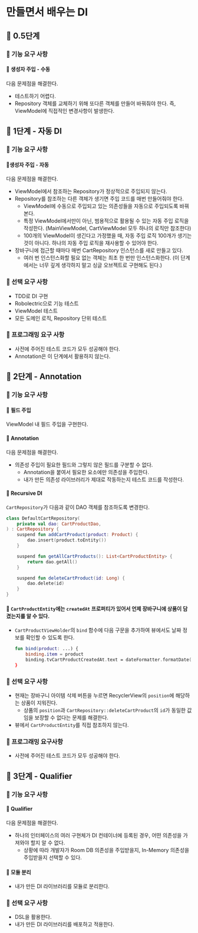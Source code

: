 # 만들면서 배우는 DI

## 🚀 0.5단계

### 🎯 기능 요구 사항

#### 📌 생성자 주입 - 수동

다음 문제점을 해결한다.

- 테스트하기 어렵다.
- Repository 객체를 교체하기 위해 또다른 객체를 만들어 바꿔줘야 한다. 즉, ViewModel에 직접적인 변경사항이 발생한다.

## 🚀 1단계 - 자동 DI

### 🎯 기능 요구 사항

#### 🚀생성자 주입 - 자동

다음 문제점을 해결한다.

- ViewModel에서 참조하는 Repository가 정상적으로 주입되지 않는다.
- Repository를 참조하는 다른 객체가 생기면 주입 코드를 매번 만들어줘야 한다.
    - ViewModel에 수동으로 주입되고 있는 의존성들을 자동으로 주입되도록 바꿔본다.
    - 특정 ViewModel에서만이 아닌, 범용적으로 활용될 수 있는 자동 주입 로직을 작성한다. (MainViewModel, CartViewModel 모두 하나의 로직만
      참조한다)
    - 100개의 ViewModel이 생긴다고 가정했을 때, 자동 주입 로직 100개가 생기는 것이 아니다. 하나의 자동 주입 로직을 재사용할 수 있어야 한다.
- 장바구니에 접근할 때마다 매번 CartRepository 인스턴스를 새로 만들고 있다.
    - 여러 번 인스턴스화할 필요 없는 객체는 최초 한 번만 인스턴스화한다. (이 단계에서는 너무 깊게 생각하지 말고 싱글 오브젝트로 구현해도 된다.)

### 🎯 선택 요구 사항

- TDD로 DI 구현
- Robolectric으로 기능 테스트
- ViewModel 테스트
- 모든 도메인 로직, Repository 단위 테스트

### 🎯 프로그래밍 요구 사항

- 사전에 주어진 테스트 코드가 모두 성공해야 한다.
- Annotation은 이 단계에서 활용하지 않는다.

## 🚀 2단계 - Annotation

### 🎯 기능 요구 사항

#### 📌 필드 주입

ViewModel 내 필드 주입을 구현한다.

#### 📌 Annotation

다음 문제점을 해결한다.

- 의존성 주입이 필요한 필드와 그렇지 않은 필드를 구분할 수 없다.
    - Annotation을 붙여서 필요한 요소에만 의존성을 주입한다.
    - 내가 만든 의존성 라이브러리가 제대로 작동하는지 테스트 코드를 작성한다.

#### 📌 Recursive DI

`CartRepository`가 다음과 같이 DAO 객체를 참조하도록 변경한다.

```kotlin
class DefaultCartRepository(
    private val dao: CartProductDao,
) : CartRepository {
    suspend fun addCartProduct(product: Product) {
        dao.insert(product.toEntity())
    }

    suspend fun getAllCartProducts(): List<CartProductEntity> {
        return dao.getAll()
    }

    suspend fun deleteCartProduct(id: Long) {
        dao.delete(id)
    }
}
```

#### 📌 `CartProductEntity`에는 `createdAt` 프로퍼티가 있어서 언제 장바구니에 상품이 담겼는지를 알 수 있다.

- `CartProductViewHolder`의 `bind` 함수에 다음 구문을 추가하여 뷰에서도 날짜 정보를 확인할 수 있도록 한다.

    ```kotlin
    fun bind(product: ...) {
        binding.item = product
        binding.tvCartProductCreatedAt.text = dateFormatter.formatDate(product.createdAt) // 추가됨
    }
    ```

### 🎯 선택 요구 사항

- 현재는 장바구니 아이템 삭제 버튼을 누르면 RecyclerView의 `position`에 해당하는 상품이 지워진다.
    - 상품의 `position`과 `CartRepository::deleteCartProduct`의 `id`가 동일한 값임을 보장할 수 없다는 문제를 해결한다.
- 뷰에서 `CartProductEntity`를 직접 참조하지 않는다.

### 🎯 프로그래밍 요구사항

- 사전에 주어진 테스트 코드가 모두 성공해야 한다.

## 🚀 3단계 - Qualifier

### 🎯 기능 요구 사항

#### 📌 Qualifier

다음 문제점을 해결한다.

- 하나의 인터페이스의 여러 구현체가 DI 컨테이너에 등록된 경우, 어떤 의존성을 가져와야 할지 알 수 없다.
    - 상황에 따라 개발자가 Room DB 의존성을 주입받을지, In-Memory 의존성을 주입받을지 선택할 수 있다.

#### 📌 모듈 분리

- 내가 만든 DI 라이브러리를 모듈로 분리한다.

### 🎯 선택 요구 사항

- DSL을 활용한다.
- 내가 만든 DI 라이브러리를 배포하고 적용한다.
